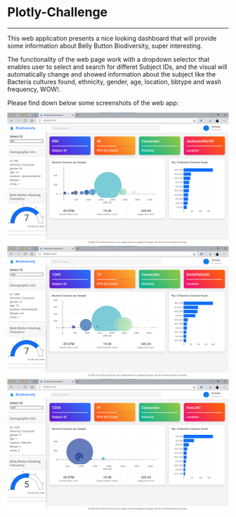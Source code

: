 # Plotly-Challenge
<hr>

This web application presents a nice looking dashboard that will provide some information about Belly Button Biodiversity, super interesting.
<br>

The functionality of the web page work with a dropdown selector that enables user to select and search for differet Subject IDs, and the visual will automatically change and showed information about the subject like the Bacteria cultures found, ethnicity, gender, age, location, bbtype and wash frequency, WOW!.
<br>

Please find down below some screenshots of the web app:

![Portrait](https://github.com/andrebestrada/Plotly-Challenge/blob/main/1.png)
![Portrait](https://github.com/andrebestrada/Plotly-Challenge/blob/main/2.png)
![Portrait](https://github.com/andrebestrada/Plotly-Challenge/blob/main/3.png)
